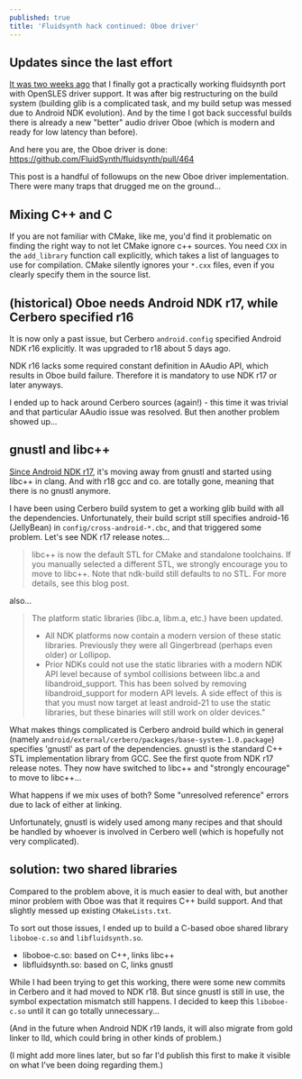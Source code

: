 ```yaml
---
published: true
title: 'Fluidsynth hack continued: Oboe driver'
---
```

## Updates since the last effort

[It was two weeks ago](https://dev.to/atsushieno/fluidsynth-20x-for-android-4j6b) that I finally got a practically working fluidsynth port with OpenSLES driver support. It was after big restructuring on the build system (building glib is a complicated task, and my build setup was messed due to Android NDK evolution). And by the time I got back successful builds there is already a new "better" audio driver Oboe (which is modern and ready for low latency than before).

And here you are, the Oboe driver is done: https://github.com/FluidSynth/fluidsynth/pull/464

This post is a handful of followups on the new Oboe driver implementation. There were many traps that drugged me on the ground...


## Mixing C++ and C

If you are not familiar with CMake, like me, you'd find it problematic on finding the right way to not let CMake ignore c++ sources. You need `CXX` in the `add_library` function call explicitly, which takes a list of languages to use for compilation. CMake silently ignores your `*.cxx` files, even if you clearly specify them in the source list.


## (historical) Oboe needs Android NDK r17, while Cerbero specified r16

It is now only a past issue, but Cerbero `android.config` specified Android NDK r16 explicitly. It was upgraded to r18 about 5 days ago.

NDK r16 lacks some required constant definition in AAudio API, which results in Oboe build failure. Therefore it is mandatory to use NDK r17 or later anyways.

I ended up to hack around Cerbero sources (again!) - this time it was trivial and that particular AAudio issue was resolved. But then another problem showed up...

## gnustl and libc++

[Since Android NDK r17](https://github.com/android-ndk/ndk/wiki/Changelog-r17), it's moving away from gnustl and started using libc++ in clang. And with r18 gcc and co. are totally gone, meaning that there is no gnustl anymore.

I have been using Cerbero build system to get a working glib build with all the dependencies. Unfortunately, their build script still specifies android-16 (JellyBean) in `config/cross-android-*.cbc`, and that triggered some problem. Let's see NDK r17 release notes...

> libc++ is now the default STL for CMake and standalone toolchains. If you manually selected a different STL, we strongly encourage you to move to libc++. Note that ndk-build still defaults to no STL. For more details, see this blog post.

also...

> The platform static libraries (libc.a, libm.a, etc.) have been updated.
>
> - All NDK platforms now contain a modern version of these static libraries. Previously they were all Gingerbread (perhaps even older) or Lollipop.
> - Prior NDKs could not use the static libraries with a modern NDK API level because of symbol collisions between libc.a and libandroid_support. This has been solved by removing libandroid_support for modern API levels. A side effect of this is that you must now target at least android-21 to use the static libraries, but these binaries will still work on older devices."

What makes things complicated is Cerbero android build which in general (namely `android/external/cerbero/packages/base-system-1.0.package`) specifies 'gnustl' as part of the dependencies. gnustl is the standard C++ STL implementation library from GCC. See the first quote from NDK r17 release notes. They now have switched to libc++ and "strongly encourage" to move to libc++...

What happens if we mix uses of both? Some "unresolved reference" errors due to lack of either at linking.

Unfortunately, gnustl is widely used among many recipes and that should be handled by whoever is involved in Cerbero well (which is hopefully not very complicated).

## solution: two shared libraries

Compared to the problem above, it is much easier to deal with, but another minor problem with Oboe was that it requires C++ build support. And that slightly messed up existing `CMakeLists.txt`.

To sort out those issues, I ended up to build a C-based oboe shared library `liboboe-c.so` and `libfluidsynth.so`.


- liboboe-c.so: based on C++, links libc++
- libfluidsynth.so: based on C, links gnustl

While I had been trying to get this working, there were some new commits in Cerbero and it had moved to NDK r18. But since gnustl is still in use, the symbol expectation mismatch still happens. I decided to keep this `liboboe-c.so` until it can go totally unnecessary...

(And in the future when Android NDK r19 lands, it will also migrate from gold linker to lld, which could bring in other kinds of problem.)

(I might add more lines later, but so far I'd publish this first to make it visible on what I've been doing regarding them.)
